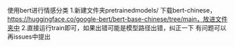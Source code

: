使用bert进行情感分类
1.新建文件夹pretrainedmodels/
下载bert-chinese，https://huggingface.co/google-bert/bert-base-chinese/tree/main，放进文件夹中
2.直接运行train即可，如果出错可能是模型路径出错，纠正一下
有问题可以再issues中提出
